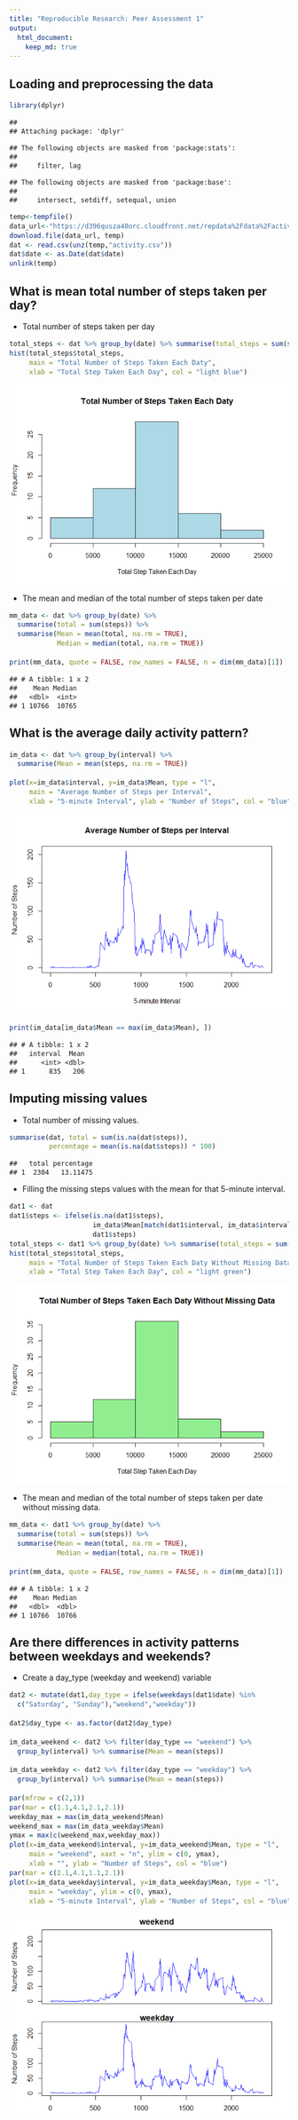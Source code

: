 ```yaml
---
title: "Reproducible Research: Peer Assessment 1"
output: 
  html_document:
    keep_md: true
---
```


## Loading and preprocessing the data


```r
library(dplyr)
```

```
## 
## Attaching package: 'dplyr'
```

```
## The following objects are masked from 'package:stats':
## 
##     filter, lag
```

```
## The following objects are masked from 'package:base':
## 
##     intersect, setdiff, setequal, union
```

```r
temp<-tempfile()
data_url<-"https://d396qusza40orc.cloudfront.net/repdata%2Fdata%2Factivity.zip"
download.file(data_url, temp)
dat <- read.csv(unz(temp,"activity.csv"))
dat$date <- as.Date(dat$date)
unlink(temp)
```

## What is mean total number of steps taken per day?

- Total number of steps taken per day


```r
total_steps <- dat %>% group_by(date) %>% summarise(total_steps = sum(steps))
hist(total_steps$total_steps,
     main = "Total Number of Steps Taken Each Daty",
     xlab = "Total Step Taken Each Day", col = "light blue")
```

![](PA1_template_files/figure-html/total_number_of_steps_per_day-1.png)<!-- -->
- The mean and median of the total number of steps taken per date


```r
mm_data <- dat %>% group_by(date) %>% 
  summarise(total = sum(steps)) %>% 
  summarise(Mean = mean(total, na.rm = TRUE), 
            Median = median(total, na.rm = TRUE))

print(mm_data, quote = FALSE, row_names = FALSE, n = dim(mm_data)[1])
```

```
## # A tibble: 1 x 2
##    Mean Median
##   <dbl>  <int>
## 1 10766  10765
```

## What is the average daily activity pattern?


```r
im_data <- dat %>% group_by(interval) %>% 
  summarise(Mean = mean(steps, na.rm = TRUE)) 

plot(x=im_data$interval, y=im_data$Mean, type = "l", 
     main = "Average Number of Steps per Interval",
     xlab = "5-minute Interval", ylab = "Number of Steps", col = "blue")
```

![](PA1_template_files/figure-html/average_day_activity-1.png)<!-- -->

```r
print(im_data[im_data$Mean == max(im_data$Mean), ])
```

```
## # A tibble: 1 x 2
##   interval  Mean
##      <int> <dbl>
## 1      835   206
```

## Imputing missing values

- Total number of missing values.


```r
summarise(dat, total = sum(is.na(dat$steps)),
          percentage = mean(is.na(dat$steps)) * 100)
```

```
##   total percentage
## 1  2304   13.11475
```

- Filling the missing steps values with the mean for that 5-minute interval.


```r
dat1 <- dat
dat1$steps <- ifelse(is.na(dat1$steps),
                     im_data$Mean[match(dat1$interval, im_data$interval)],
                     dat1$steps)
total_steps <- dat1 %>% group_by(date) %>% summarise(total_steps = sum(steps))
hist(total_steps$total_steps,
     main = "Total Number of Steps Taken Each Daty Without Missing Data",
     xlab = "Total Step Taken Each Day", col = "light green")
```

![](PA1_template_files/figure-html/filling_the_missing_steps_values-1.png)<!-- -->

- The mean and median of the total number of steps taken per date without missing data.


```r
mm_data <- dat1 %>% group_by(date) %>% 
  summarise(total = sum(steps)) %>% 
  summarise(Mean = mean(total, na.rm = TRUE), 
            Median = median(total, na.rm = TRUE))

print(mm_data, quote = FALSE, row_names = FALSE, n = dim(mm_data)[1])
```

```
## # A tibble: 1 x 2
##    Mean Median
##   <dbl>  <dbl>
## 1 10766  10766
```

## Are there differences in activity patterns between weekdays and weekends?

- Create a day_type (weekday and weekend) variable

```r
dat2 <- mutate(dat1,day_type = ifelse(weekdays(dat1$date) %in%
  c("Saturday", "Sunday"),"weekend","weekday"))

dat2$day_type <- as.factor(dat2$day_type)

im_data_weekend <- dat2 %>% filter(day_type == "weekend") %>%
  group_by(interval) %>% summarise(Mean = mean(steps))

im_data_weekday <- dat2 %>% filter(day_type == "weekday") %>%
  group_by(interval) %>% summarise(Mean = mean(steps))

par(mfrow = c(2,1))
par(mar = c(1.1,4.1,2.1,2.1))
weekday_max = max(im_data_weekend$Mean)
weekend_max = max(im_data_weekday$Mean)
ymax = max(c(weekend_max,weekday_max))
plot(x=im_data_weekend$interval, y=im_data_weekend$Mean, type = "l", 
     main = "weekend", xaxt = "n", ylim = c(0, ymax), 
     xlab = "", ylab = "Number of Steps", col = "blue")
par(mar = c(2.1,4.1,1.1,2.1))
plot(x=im_data_weekday$interval, y=im_data_weekday$Mean, type = "l", 
     main = "weekday", ylim = c(0, ymax),
     xlab = "5-minute Interval", ylab = "Number of Steps", col = "blue")
```

![](PA1_template_files/figure-html/create_day_type_variable-1.png)<!-- -->
